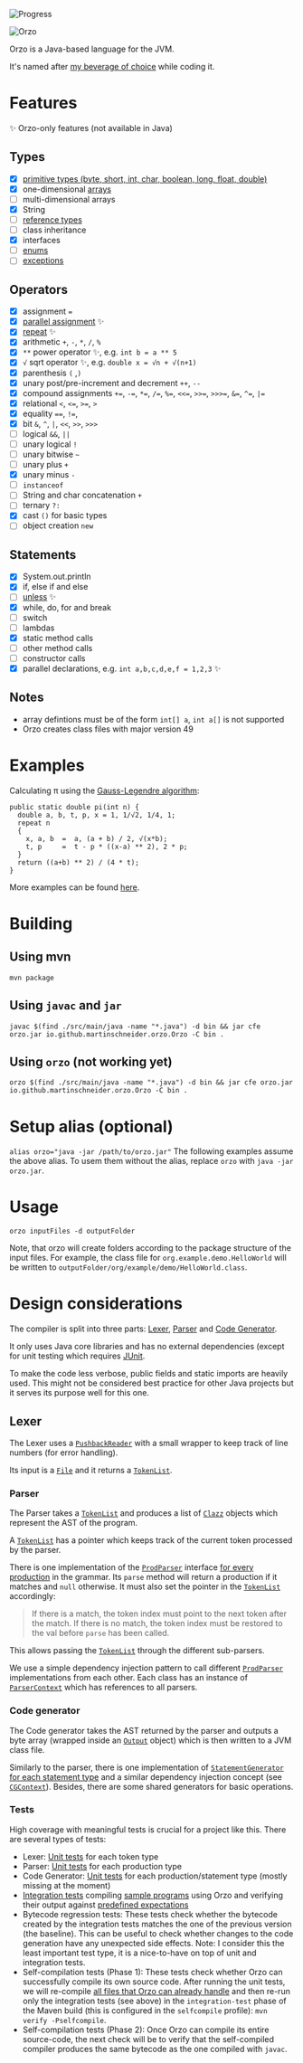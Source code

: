 ![Progress](https://progress-bar.dev/5/?title=self-compile)

![Orzo](logo.png)

Orzo is a Java-based language for the JVM.

It's named after [my beverage of choice](http://thecoffeeuniverse.org/caffe-dorzo-barley) while coding it.

# Features

✨ Orzo-only features (not available in Java)

## Types
- [X] [primitive types (byte, short, int, char, boolean, long, float, double)](https://docs.oracle.com/javase/specs/jvms/se14/html/jvms-2.html#jvms-2.3)
- [X] one-dimensional [arrays](https://docs.oracle.com/javase/specs/jvms/se14/html/jvms-3.html#jvms-3.9)
- [ ] multi-dimensional arrays
- [X] String
- [ ] [reference types](https://docs.oracle.com/javase/specs/jvms/se14/html/jvms-2.html#jvms-2.4)
- [ ] class inheritance
- [X] interfaces
- [ ] [enums](https://docs.oracle.com/javase/specs/jls/se14/html/jls-8.html#jls-8.9)
- [ ] [exceptions](https://docs.oracle.com/javase/specs/jvms/se14/html/jvms-2.html#jvms-2.10)

## Operators
- [X] assignment `=`
- [X] [parallel assignment](https://en.wikipedia.org/wiki/Assignment_(computer_science)#Parallel_assignment) ✨
- [X] [repeat](https://aroberge.github.io/ideas/docs/html/repeat.html) ✨
- [X] arithmetic `+`, `-`, `*`, `/`, `%`
- [X] `**` power operator ✨, e.g. `int b = a ** 5`
- [X] `√` sqrt operator ✨, e.g. `double x = √n + √(n+1)`
- [X] parenthesis `(` ,`)`
- [X] unary post/pre-increment and decrement `++`, `--`
- [X] compound assignments `+=`, `-=`, `*=`, `/=`, `%=`, `<<=`, `>>=`, `>>>=`, `&=`, `^=`, `|=`
- [X] relational `<`, `<=`, `>=`, `>`
- [X] equality `==`, `!=`,
- [X] bit `&`, `^`, `|`, `<<`, `>>`, `>>>`
- [ ] logical `&&`, `||`
- [ ] unary logical `!`
- [ ] unary bitwise `~`
- [ ] unary plus `+`
- [X] unary minus `-`
- [ ] `instanceof`
- [ ] String and char concatenation `+`
- [ ] ternary `?:`
- [X] cast `()` for basic types
- [ ] object creation `new`

## Statements
- [X] System.out.println
- [X] if, else if and else
- [ ] [unless](https://www.perltutorial.org/perl-unless/) ✨
- [X] while, do, for and break
- [ ] switch
- [ ] lambdas
- [X] static method calls
- [ ] other method calls
- [ ] constructor calls
- [X] parallel declarations, e.g. `int a,b,c,d,e,f = 1,2,3` ✨

## Notes
- array defintions must be of the form `int[] a`, `int a[]` is not supported
- Orzo creates class files with major version 49

# Examples
Calculating π using the [Gauss-Legendre algorithm](https://en.wikipedia.org/wiki/Gauss%E2%80%93Legendre_algorithm):

```
public static double pi(int n) {
  double a, b, t, p, x = 1, 1/√2, 1/4, 1;
  repeat n
  {
    x, a, b  =  a, (a + b) / 2, √(x*b);
    t, p     =  t - p * ((x-a) ** 2), 2 * p;
  }
  return ((a+b) ** 2) / (4 * t);
}
```

More examples can be found [here](src/test/resources/io/github/martinschneider/orzo/examples).

# Building

## Using mvn
`mvn package`

## Using `javac` and `jar`
`javac $(find ./src/main/java -name "*.java") -d bin && jar cfe orzo.jar io.github.martinschneider.orzo.Orzo -C bin .`

## Using `orzo` (not working yet)
`orzo $(find ./src/main/java -name "*.java") -d bin && jar cfe orzo.jar io.github.martinschneider.orzo.Orzo -C bin .`

# Setup alias (optional)
`alias orzo="java -jar /path/to/orzo.jar"`
The following examples assume the above alias. To usem them without the alias, replace `orzo` with `java -jar orzo.jar`.

# Usage

`orzo inputFiles -d outputFolder`

Note, that orzo will create folders according to the package structure of the input files. For example, the class file for `org.example.demo.HelloWorld` will be written to `outputFolder/org/example/demo/HelloWorld.class`.

# Design considerations
The compiler is split into three parts: [Lexer](src/main/java/io/github/martinschneider/orzo/lexer/Lexer.java), [Parser](src/main/java/io/github/martinschneider/orzo/parser/Parser.java) and [Code Generator](src/main/java/io/github/martinschneider/orzo/codegen/CodeGenerator.java).

It only uses Java core libraries and has no external dependencies (except for unit testing which requires [JUnit](https://junit.org).

To make the code less verbose, public fields and static imports are heavily used. This might not be considered best practice for other Java projects but it serves its purpose well for this one.

## Lexer
The Lexer uses a [`PushbackReader`](https://docs.oracle.com/en/java/javase/14/docs/api/java.base/java/io/PushbackReader.html) with a small wrapper to keep track of line numbers (for error handling).

Its input is a [`File`](https://docs.oracle.com/en/java/javase/14/docs/api/java.base/java/io/File.html) and it returns a [`TokenList`](src/main/java/io/github/martinschneider/orzo/lexer/TokenList.java).

### Parser

The Parser takes a [`TokenList`](src/main/java/io/github/martinschneider/orzo/lexer/TokenList.java) and produces a list of [`Clazz`](src/main/java/io/github/martinschneider/orzo/parser/prdocutions/Clazz.java) objects which represent the AST of the program.

A [`TokenList`](src/main/java/io/github/martinschneider/orzo/lexer/TokenList.java) has a pointer which keeps track of the current token processed by the parser.

There is one implementation of the [`ProdParser`](src/main/java/io/github/martinschneider/orzo/parser/ProdParser.java) interface [for every production](src/main/java/io/github/martinschneider/orzo/parser) in the grammar. Its `parse` method will return a production if it matches and `null` otherwise. It must also set the pointer in the [`TokenList`](src/main/java/io/github/martinschneider/orzo/lexer/TokenList.java) accordingly:

> If there is a match, the token index must point to the next token after the match. If there is no match, the token index must be restored to the val before `parse` has been called.

This allows passing the [`TokenList`](src/main/java/io/github/martinschneider/orzo/lexer/TokenList.java) through the different sub-parsers.

We use a simple dependency injection pattern to call different [`ProdParser`](src/main/java/io/github/martinschneider/orzo/parser/ProdParser.java) implementations from each other. Each class has an instance of [`ParserContext`](src/main/java/io/github/martinschneider/orzo/parser/ParserContext.java) which has references to all parsers.

### Code generator

The Code generator takes the AST returned by the parser and outputs a byte array (wrapped inside an [`Output`](src/main/java/io/github/martinschneider/orzo/codegen/Output.java) object) which is then written to a JVM class file.

Similarly to the parser, there is one implementation of [`StatementGenerator`](src/main/java/io/github/martinschneider/orzo/codegen/generators/StatementGenerator.java) [for each statement type](src/main/java/io/github/martinschneider/orzo/codegen/generators) and a similar dependency injection concept (see [`CGContext`](src/main/java/io/github/martinschneider/orzo/codegen/CGContext.java)). Besides, there are some shared generators for basic operations.

### Tests

High coverage with meaningful tests is crucial for a project like this. There are several types of tests:

 - Lexer: [Unit tests](src/test/java/io/github/martinschneider/orzo/lexer) for each token type
 - Parser: [Unit tests](src/test/java/io/github/martinschneider/orzo/parser) for each production type
 - Code Generator: [Unit tests](src/test/java/io/github/martinschneider/orzo/codegen) for each production/statement type (mostly missing at the moment)
 - [Integration tests](src/test/java/io/github/martinschneider/orzo/OrzoTest.java) compiling [sample programs](src/test/resources/io/github/martinschneider/orzo/tests) using Orzo and verifying their output against [predefined expectations](src/test/resources/io/github/martinschneider/orzo/tests/output)
 - Bytecode regression tests: These tests check whether the bytecode created by the integration tests matches the one of the previous version (the baseline). This can be useful to check whether changes to the code generation have any unexpected side effects. Note: I consider this the least important test type, it is a nice-to-have on top of unit and integration tests.
 - Self-compilation tests (Phase 1): These tests check whether Orzo can successfully compile its own source code. After running the unit tests, we will re-compile [all files that Orzo can already handle](whitelist.txt) and then re-run only the integration tests (see above) in the `integration-test` phase of the Maven build (this is configured in the `selfcompile` profile): `mvn verify -Pselfcompile`. 
 - Self-compilation tests (Phase 2): Once Orzo can compile its entire source-code, the next check will be to verify that the self-compiled compiler produces the same bytecode as the one compiled with `javac`.
